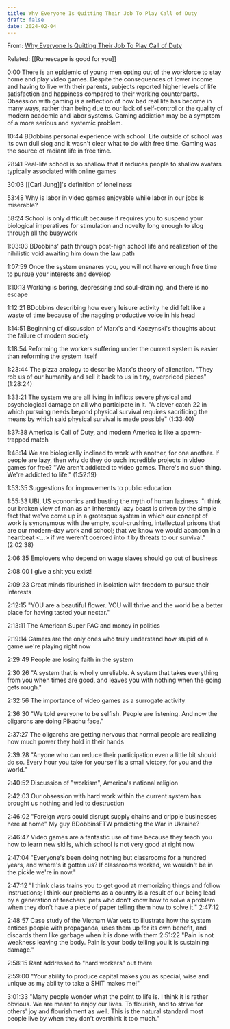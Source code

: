 ```yaml
---
title: Why Everyone Is Quitting Their Job To Play Call of Duty
draft: false
date: 2024-02-04
---
```


From: [Why Everyone Is Quitting Their Job To Play Call of Duty](https://youtube.com/watch?v=tubXWOJfU5A)

Related: [[Runescape is good for you]]

0:00 There is an epidemic of young men opting out of the workforce to stay home and play video games. Despite the consequences of lower income and having to live with their parents, subjects reported higher levels of life satisfaction and happiness compared to their working counterparts. Obsession with gaming is a reflection of how bad real life has become in many ways, rather than being due to our lack of self-control or the quality of modern academic and labor systems. Gaming addiction may be a symptom of a more serious and systemic problem.

10:44 BDobbins personal experience with school: Life outside of school was its own dull slog and it wasn't clear what to do with free time. Gaming was the source of radiant life in free time.

28:41 Real-life school is so shallow that it reduces people to shallow avatars typically associated with online games

30:03 [[Carl Jung]]'s definition of loneliness

53:48 Why is labor in video games enjoyable while labor in our jobs is miserable? 

58:24 School is only difficult because it requires you to suspend your biological imperatives for stimulation and novelty long enough to slog through all the busywork

1:03:03 BDobbins' path through post-high school life and realization of the nihilistic void awaiting him down the law path 

1:07:59 Once the system ensnares you, you will not have enough free time to pursue your interests and develop

1:10:13 Working is boring, depressing and soul-draining, and there is no escape

1:12:21 BDobbins describing how every leisure activity he did felt like a waste of time because of the nagging productive voice in his head

1:14:51 Beginning of discussion of Marx's and Kaczynski's thoughts about the failure of modern society

1:18:54 Reforming the workers suffering under the current system is easier than reforming the system itself

1:23:44 The pizza analogy to describe Marx's theory of alienation. "They rob us of our humanity and sell it back to us in tiny, overpriced pieces" (1:28:24)

1:33:21 The system we are all living in inflicts severe physical and psychological damage on all who participate in it. "A clever catch 22 in which pursuing needs beyond physical survival requires sacrificing the means by which said physical survival is made possible" (1:33:40)

1:37:38 America is Call of Duty, and modern America is like a spawn-trapped match

1:48:14 We are biologically inclined to work with another, for one another. If people are lazy, then why do they do such incredible projects in video games for free? "We aren't addicted to video games. There's no such thing. We're addicted to life." (1:52:19)

1:53:35 Suggestions for improvements to public education

1:55:33 UBI, US economics and busting the myth of human laziness. "I think our broken view of man as an inherently lazy beast is driven by the simple fact that we've come up in a grotesque system in which our concept of work is synonymous with the empty, soul-crushing, intellectual prisons that are our modern-day work and school; that we know we would abandon in a heartbeat <...> if we weren't coerced into it by threats to our survival." (2:02:38)

2:06:35 Employers who depend on wage slaves should go out of business

2:08:00 I give a shit you exist!

2:09:23 Great minds flourished in isolation with freedom to pursue their interests

2:12:15 "YOU are a beautiful flower. YOU will thrive and the world be a better place for having tasted your nectar."

2:13:11 The American Super PAC and money in politics

2:19:14 Gamers are the only ones who truly understand how stupid of a game we're playing right now

2:29:49 People are losing faith in the system

2:30:26 "A system that is wholly unreliable. A system that takes everything from you when times are good, and leaves you with nothing when the going gets rough." 

2:32:56 The importance of video games as a surrogate activity

2:36:30 "We told everyone to be selfish. People are listening. And now the oligarchs are doing Pikachu face."

2:37:27 The oligarchs are getting nervous that normal people are realizing how much power they hold in their hands

2:39:28 "Anyone who can reduce their participation even a little bit should do so. Every hour you take for yourself is a small victory, for you and the world."

2:40:52 Discussion of "workism", America's national religion

2:42:03 Our obsession with hard work within the current system has brought us nothing and led to destruction

2:46:02 "Foreign wars could disrupt supply chains and cripple businesses here at home" My guy BDobbinsFTW predicting the War in Ukraine? 

2:46:47 Video games are a fantastic use of time because they teach you how to learn new skills, which school is not very good at right now

2:47:04 "Everyone's been doing nothing but classrooms for a hundred years, and where's it gotten us? If classrooms worked, we wouldn't be in the pickle we're in now." 

2:47:12 "I think class trains you to get good at memorizing things and follow instructions; I think our problems as a country is a result of our being lead by a generation of teachers' pets who don't know how to solve a problem when they don't have a piece of paper telling them how to solve it." 2:47:12

2:48:57 Case study of the Vietnam War vets to illustrate how the system entices people with propaganda, uses them up for its own benefit, and discards them like garbage when it is done with them
2:51:22 "Pain is not weakness leaving the body. Pain is your body telling you it is sustaining damage." 

2:58:15 Rant addressed to "hard workers" out there

2:59:00 "Your ability to produce capital makes you as special, wise and unique as my ability to take a SHIT makes me!"

3:01:33 "Many people wonder what the point to life is. I think it is rather obvious. We are meant to enjoy our lives. To flourish, and to strive for others' joy and flourishment as well. This is the natural standard most people live by when they don't overthink it too much."